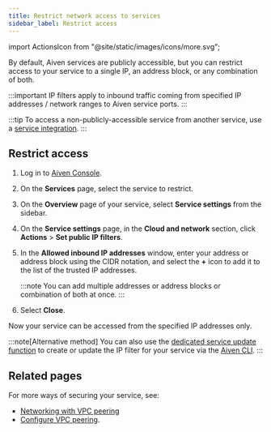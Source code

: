 ```yaml
---
title: Restrict network access to services
sidebar_label: Restrict access
---
```


import ActionsIcon from "@site/static/images/icons/more.svg";

By default, Aiven services are publicly accessible, but you can restrict access to your service to a single IP, an address block, or any combination of both.

:::important
IP filters apply to inbound traffic coming from specified IP addresses / network ranges to
Aiven service ports.
:::

:::tip
To access a non-publicly-accessible service from another service, use a
[service integration](/docs/platform/concepts/service-integration).
:::

## Restrict access

1. Log in to [Aiven Console](https://console.aiven.io).

1. On the **Services** page, select the service to restrict.

1. On the **Overview** page of your service, select **Service
    settings** from the sidebar.

1. On the **Service settings** page, in the **Cloud and
   network** section, click <ActionsIcon className="icon"/>
   **Actions** > **Set public IP filters**.

1. In the **Allowed inbound IP addresses** window, enter your address
   or address block using the CIDR notation, and select the **+** icon
   to add it to the list of the trusted IP addresses.

   :::note
   You can add multiple addresses or address blocks or combination of
   both at once.
   :::

1. Select **Close**.

Now your service can be accessed from the specified IP addresses only.

:::note[Alternative method]
You can also use the
[dedicated service update function](/docs/tools/cli/service-cli#avn-cli-service-update) to
create or update the IP filter for your service via the [Aiven CLI](/docs/tools/cli).
:::

## Related pages

For more ways of securing your service, see:

- [Networking with VPC peering](/docs/platform/concepts/cloud-security#networking-with-vpc-peering)
- [Configure VPC peering](/docs/platform/howto/manage-vpc-peering#platform_howto_setup_vpc_peering).
